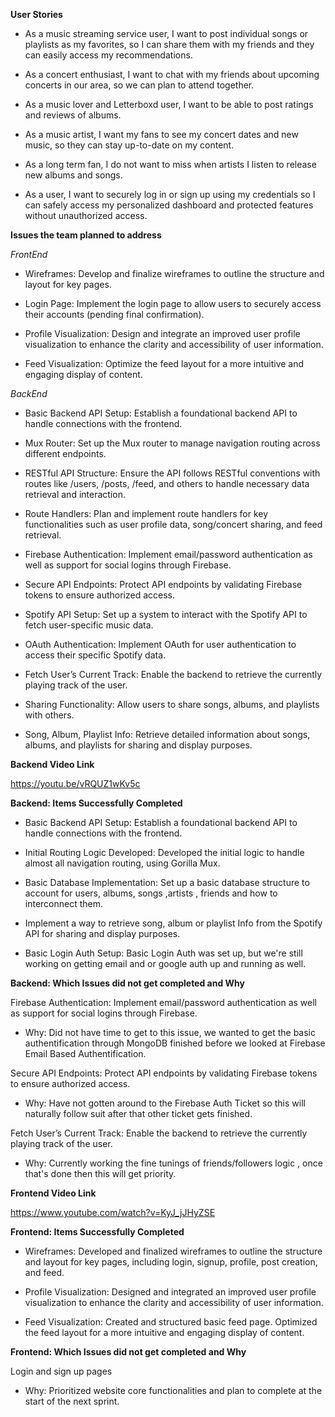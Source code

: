 **User Stories** 

- As a music streaming service user, I want to post individual songs or playlists as my favorites, so I can share them with my friends and they can easily access my recommendations.

- As a concert enthusiast, I want to chat with my friends about upcoming concerts in our area, so we can plan to attend together.

- As a music lover and Letterboxd user, I want to be able to post ratings and reviews of albums.

- As a music artist, I want my fans to see my concert dates and new music, so they can stay up-to-date on my content.

- As a long term fan, I do not want to miss when artists I listen to release new albums and songs.

- As a user, I want to securely log in or sign up using my credentials so I can safely access my personalized dashboard and protected features without unauthorized access. 

**Issues the team planned to address**

*FrontEnd*

- Wireframes: Develop and finalize wireframes to outline the structure and layout for key pages.

- Login Page: Implement the login page to allow users to securely access their accounts (pending final confirmation).

- Profile Visualization: Design and integrate an improved user profile visualization to enhance the clarity and accessibility of user information.

- Feed Visualization: Optimize the feed layout for a more intuitive and engaging display of content.

*BackEnd*

- Basic Backend API Setup: Establish a foundational backend API to handle connections with the frontend.

- Mux Router: Set up the Mux router to manage navigation routing across different endpoints.

- RESTful API Structure: Ensure the API follows RESTful conventions with routes like /users, /posts, /feed, and others to handle necessary data retrieval and interaction.

- Route Handlers: Plan and implement route handlers for key functionalities such as user profile data, song/concert sharing, and feed retrieval.

- Firebase Authentication: Implement email/password authentication as well as support for social logins through Firebase.

- Secure API Endpoints: Protect API endpoints by validating Firebase tokens to ensure authorized access.

- Spotify API Setup: Set up a system to interact with the Spotify API to fetch user-specific music data.

- OAuth Authentication: Implement OAuth for user authentication to access their specific Spotify data.

- Fetch User’s Current Track: Enable the backend to retrieve the currently playing track of the user.

- Sharing Functionality: Allow users to share songs, albums, and playlists with others.

- Song, Album, Playlist Info: Retrieve detailed information about songs, albums, and playlists for sharing and display purposes.

**Backend Video Link**

https://youtu.be/vRQUZ1wKv5c

**Backend: Items Successfully Completed**

- Basic Backend API Setup: Establish a foundational backend API to handle connections with the frontend.

- Initial Routing Logic Developed: Developed the initial logic to handle almost all navigation routing, using Gorilla Mux.

- Basic Database Implementation: Set up a basic database structure to account for users, albums, songs ,artists , friends and how to interconnect them.

- Implement a way to retrieve song, album or playlist Info from the Spotify API for sharing and display purposes.

- Basic Login Auth Setup: Basic Login Auth was set up, but we're still working on getting email and or google auth up and running as well. 

**Backend: Which Issues did not get completed and Why** 

Firebase Authentication: Implement email/password authentication as well as support for social logins through Firebase.

- Why: Did not have time to get to this issue, we wanted to get the basic authentification through MongoDB finished before we looked at Firebase Email Based Authentification. 

Secure API Endpoints: Protect API endpoints by validating Firebase tokens to ensure authorized access.

- Why: Have not gotten around to the Firebase Auth Ticket so this will naturally follow suit after that other ticket gets finished. 

Fetch User’s Current Track: Enable the backend to retrieve the currently playing track of the user.

- Why: Currently working the fine tunings of friends/followers logic , once that's done then this will get priority. 

**Frontend Video Link**

https://www.youtube.com/watch?v=KyJ_jJHyZSE

**Frontend: Items Successfully Completed**

- Wireframes: Developed and finalized wireframes to outline the structure and layout for key pages, including login, signup, profile, post creation, and feed.

- Profile Visualization: Designed and integrated an improved user profile visualization to enhance the clarity and accessibility of user information.

- Feed Visualization: Created and structured basic feed page. Optimized the feed layout for a more intuitive and engaging display of content.

**Frontend: Which Issues did not get completed and Why** 

Login and sign up pages

- Why: Prioritized website core functionalities and plan to complete at the start of the next sprint.









